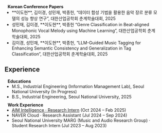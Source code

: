 <h4 style="margin:0 10px 0;">Korean Conference Papers</h4>

<ul style="margin:0 0 10px;">
  <li>**이도현**, 김이경, 성민재, 박종헌, “데이터 합성 기법을 활용한 음악 장르 분류 모델의 성능 향상 연구”, 대한산업공학회 춘계학술대회, 2025</li>
  <li>성민재, 김이경, **이도현**, 박종헌 “Genre Classification in Beat-aligned Monophonic Vocal Melody using Machine Learning”, 대한산업공학회 춘계학술대회, 2025</li>
  <li>김이경, 성민재, **이도현**, 박종헌, “LLM-Guided Music Tagging for Enhancing Semantic Consistency and Generalization in Tag Classification”, 대한산업공학회 춘계학술대회, 2025</li>
</ul>

## Experience

<h4 style="margin:0 10px 0;">Educations</h4>

<ul style="margin:0 0 10px;">
  <li>M.S., Industrial Engineering (Information Management Lab), Seoul National University (In Progress)</li>
  <li>B.S., Industrial Engineering, Seoul National University, 2025</li>
</ul>

<h4 style="margin:0 10px 0;">Work Experience</h4>

<ul style="margin:0 0 10px;">
  <li>
    <a href="https://aim-intelligence.com/en"><autocolor>AIM Intelligence · Research Intern</autocolor></a> (Oct 2024 – Feb 2025)
  </li>

  <li>
    <autocolor>NAVER Cloud · Research Assistant</autocolor> (Jul 2024 – Sep 2024)
  </li>

  <li>
    <autocolor>Seoul National University MARG (Music and Audio Research Group) · Student Research Intern</autocolor> (Jul 2023 – Aug 2023)
  </li>
</ul>
